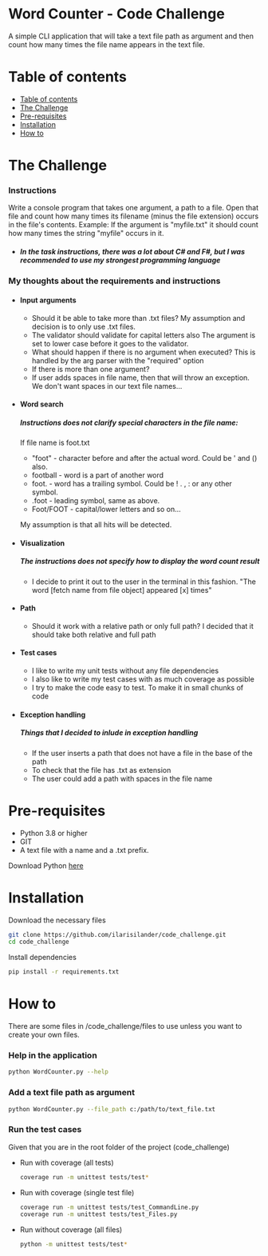# Word Counter - Code Challenge
A simple CLI application that will take a text file path as argument and then count how many times
the file name appears in the text file.

# Table of contents
<!--ts-->
   * [Table of contents](#table-of-contents)
   * [The Challenge](#the-challenge)
   * [Pre-requisites](#pre-requisites)
   * [Installation](#installation)
   * [How to](#how-to)
<!--te-->

# The Challenge
  ### Instructions
  Write a console program that takes one argument, a path to a file.
  Open that file and count how many times its filename (minus the file extension) occurs in the file's contents.
  Example: If the argument is "myfile.txt" it should count how many times the string "myfile" occurs in it.

  * ##### In the task instructions, there was a lot about C# and F#, but I was recommended to use my strongest programming language

  ### My thoughts about the requirements and instructions
  * #### Input arguments
    * Should it be able to take more than .txt files?
      My assumption and decision is to only use .txt files.
    * The validator should validate for capital letters also
      The argument is set to lower case before it goes to the validator.
    * What should happen if there is no argument when executed?
      This is handled by the arg parser with the "required" option
    * If there is more than one argument?
    * If user adds spaces in file name, then that will throw an exception.
      We don't want spaces in our text file names...

  * #### Word search
    ##### Instructions does not clarify special characters in the file name:
     If file name is foot.txt
     * "foot" - character before and after the actual word. Could be ' and () also.
     * football - word is a part of another word
     * foot. - word has a trailing symbol. Could be ! . , : or any other symbol.
     * .foot - leading symbol, same as above.
     * Foot/FOOT - capital/lower letters and so on...
    
      My assumption is that all hits will be detected.

  * #### Visualization
    ##### The instructions does not specify how to display the word count result
    * I decide to print it out to the user in the terminal in this fashion.
      "The word [fetch name from file object] appeared [x] times"

  * #### Path
    * Should it work with a relative path or only full path?
      I decided that it should take both relative and full path

  * #### Test cases
    * I like to write my unit tests without any file dependencies
    * I also like to write my test cases with as much coverage as possible
    * I try to make the code easy to test. To make it in small chunks of code
  
  * #### Exception handling
    ##### Things that I decided to inlude in exception handling
    * If the user inserts a path that does not have a file in the base of the path
    * To check that the file has .txt as extension
    * The user could add a path with spaces in the file name

# Pre-requisites
* Python 3.8 or higher
* GIT
* A text file with a name and a .txt prefix.

Download Python [here](https://www.python.org/downloads/)

# Installation
Download the necessary files
```bash
git clone https://github.com/ilarisilander/code_challenge.git
cd code_challenge
```

Install dependencies
```bash
pip install -r requirements.txt
```

# How to
There are some files in /code_challenge/files to use unless you want to create your own files.

### Help in the application
```bash
python WordCounter.py --help
```

### Add a text file path as argument
```bash
python WordCounter.py --file_path c:/path/to/text_file.txt
```

### Run the test cases
Given that you are in the root folder of the project (code_challenge)
* Run with coverage (all tests)
  ```bash
  coverage run -m unittest tests/test*
  ```
* Run with coverage (single test file)
  ```bash
  coverage run -m unittest tests/test_CommandLine.py
  coverage run -m unittest tests/test_Files.py
  ```
* Run without coverage (all files)
  ```bash
  python -m unittest tests/test*
  ```
